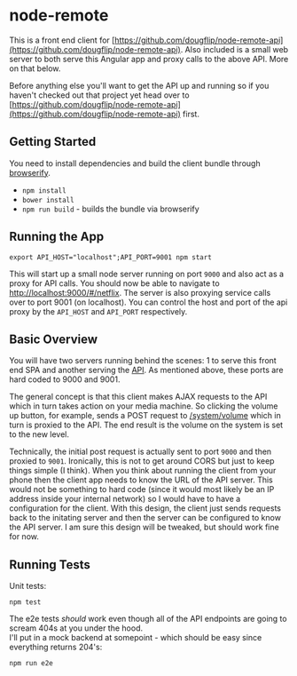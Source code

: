 node-remote
===========

This is a front end client for [https://github.com/dougflip/node-remote-api](https://github.com/dougflip/node-remote-api).
Also included is a small web server to both serve this Angular app and proxy calls to the above API. More on that below.

Before anything else you'll want to get the API up and running so if you haven't checked out that project yet head over to [https://github.com/dougflip/node-remote-api](https://github.com/dougflip/node-remote-api) first.

## Getting Started

You need to install dependencies and build the client bundle through [browserify](http://browserify.org/).

- `npm install`
- `bower install`
- `npm run build` - builds the bundle via browserify

## Running the App

```
export API_HOST="localhost";API_PORT=9001 npm start
```

This will start up a small node server running on port `9000` and also act as a proxy for API calls. You should now be able to navigate to [http://localhost:9000/#/netflix](http://localhost:9000/#/netflix). The server is also proxying service calls over to port 9001 (on localhost). You can control the host and port of the api proxy by the `API_HOST` and `API_PORT` respectively. 

## Basic Overview

You will have two servers running behind the scenes: 1 to serve this front end SPA and another serving the [API](https://github.com/dougflip/node-remote-api). As mentioned above, these ports are hard coded to 9000 and 9001.

The general concept is that this client makes AJAX requests to the API which in turn takes action on your media machine. So clicking the volume up button, for example, sends a POST request to [/system/volume](http://localhost:9000/system/volume) which in turn is proxied to the API. The end result is the volume on the system is set to the new level.

Technically, the initial post request is actually sent to port `9000` and then proxied to `9001`. Ironically, this is not to get around CORS but just to keep things simple (I think). When you think about running the client from your phone then the client app needs to know the URL of the API server. This would not be something to hard code (since it would most likely be an IP address inside your internal network) so I would have to have a configuration for the client. With this design, the client just sends requests back to the initating server and then the server can be configured to know the API server. I am sure this design will be tweaked, but should work fine for now.

## Running Tests

Unit tests:

```
npm test
```

The e2e tests *should* work even though all of the API endpoints are going to scream 404s at you under the hood.  
I'll put in a mock backend at somepoint - which should be easy since everything returns 204's:

```
npm run e2e
```
